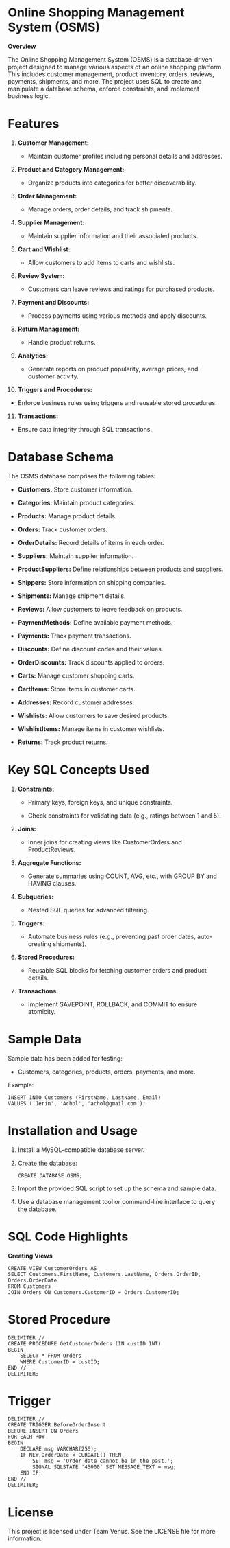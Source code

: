 # Online Shopping Management System (OSMS)
**Overview**

The Online Shopping Management System (OSMS) is a database-driven project designed to manage various aspects of an online shopping platform. This includes customer management, product inventory, orders, reviews, payments, shipments, and more. The project uses SQL to create and manipulate a database schema, enforce constraints, and implement business logic.

# Features

1. **Customer Management:**

   * Maintain customer profiles including personal details and addresses.

2. **Product and Category Management:**

    * Organize products into categories for better discoverability.

3. **Order Management:**

   * Manage orders, order details, and track shipments.

4. **Supplier Management:**

   * Maintain supplier information and their associated products.

5. **Cart and Wishlist:**

    * Allow customers to add items to carts and wishlists.

6. **Review System:**

   * Customers can leave reviews and ratings for purchased products.

7. **Payment and Discounts:**

   * Process payments using various methods and apply discounts.

8. **Return Management:**

   * Handle product returns.

9. **Analytics:**

   * Generate reports on product popularity, average prices, and customer activity.

10. **Triggers and Procedures:**

   * Enforce business rules using triggers and reusable stored procedures.

11. **Transactions:**

   * Ensure data integrity through SQL transactions.
    
# Database Schema
The OSMS database comprises the following tables:

* **Customers:** Store customer information.

* **Categories:** Maintain product categories.

* **Products:** Manage product details.

* **Orders:** Track customer orders.

* **OrderDetails:** Record details of items in each order.

* **Suppliers:** Maintain supplier information.

* **ProductSuppliers:** Define relationships between products and suppliers.

* **Shippers:** Store information on shipping companies.

* **Shipments:** Manage shipment details.

* **Reviews:** Allow customers to leave feedback on products.

* **PaymentMethods:** Define available payment methods.

* **Payments:** Track payment transactions.

* **Discounts:** Define discount codes and their values.

* **OrderDiscounts:** Track discounts applied to orders.

* **Carts:** Manage customer shopping carts.

* **CartItems:** Store items in customer carts.

* **Addresses:** Record customer addresses.

* **Wishlists:** Allow customers to save desired products.

* **WishlistItems:** Manage items in customer wishlists.

* **Returns:** Track product returns.

# Key SQL Concepts Used
1. **Constraints:**

    * Primary keys, foreign keys, and unique constraints.

    * Check constraints for validating data (e.g., ratings between 1 and 5).

2. **Joins:**

    * Inner joins for creating views like CustomerOrders and ProductReviews.

3. **Aggregate Functions:**

    * Generate summaries using COUNT, AVG, etc., with GROUP BY and HAVING clauses.

4. **Subqueries:**

    * Nested SQL queries for advanced filtering.

5. **Triggers:**

    * Automate business rules (e.g., preventing past order dates, auto-creating shipments).

6. **Stored Procedures:**

    * Reusable SQL blocks for fetching customer orders and product details.

7. **Transactions:**

    * Implement SAVEPOINT, ROLLBACK, and COMMIT to ensure atomicity.

# Sample Data
Sample data has been added for testing:

  * Customers, categories, products, orders, payments, and more.

Example:
```
INSERT INTO Customers (FirstName, LastName, Email)
VALUES ('Jerin', 'Achol', 'achol@gmail.com');
```

# Installation and Usage

1. Install a MySQL-compatible database server.

2. Create the database:
   ```
   CREATE DATABASE OSMS;
   ```
3. Import the provided SQL script to set up the schema and sample data.

4. Use a database management tool or command-line interface to query the database.

# SQL Code Highlights

**Creating Views**
```
CREATE VIEW CustomerOrders AS
SELECT Customers.FirstName, Customers.LastName, Orders.OrderID, Orders.OrderDate
FROM Customers
JOIN Orders ON Customers.CustomerID = Orders.CustomerID;
```
# Stored Procedure
```
DELIMITER //
CREATE PROCEDURE GetCustomerOrders (IN custID INT)
BEGIN
    SELECT * FROM Orders
    WHERE CustomerID = custID;
END //
DELIMITER;
```
# Trigger
```
DELIMITER //
CREATE TRIGGER BeforeOrderInsert
BEFORE INSERT ON Orders
FOR EACH ROW
BEGIN
    DECLARE msg VARCHAR(255);
    IF NEW.OrderDate < CURDATE() THEN
        SET msg = 'Order date cannot be in the past.';
        SIGNAL SQLSTATE '45000' SET MESSAGE_TEXT = msg;
    END IF;
END //
DELIMITER;
```
# License

This project is licensed under Team Venus. See the LICENSE file for more information.



